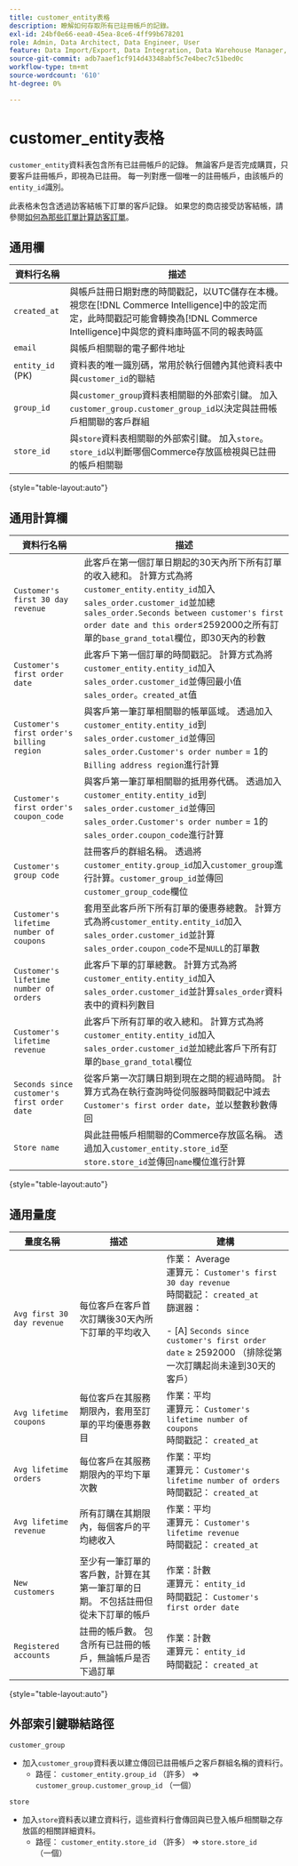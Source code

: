 ```yaml
---
title: customer_entity表格
description: 瞭解如何存取所有已註冊帳戶的記錄。
exl-id: 24bf0e66-eea0-45ea-8ce6-4ff99b678201
role: Admin, Data Architect, Data Engineer, User
feature: Data Import/Export, Data Integration, Data Warehouse Manager, Commerce Tables
source-git-commit: adb7aaef1cf914d43348abf5c7e4bec7c51bed0c
workflow-type: tm+mt
source-wordcount: '610'
ht-degree: 0%

---
```


# customer_entity表格

`customer_entity`資料表包含所有已註冊帳戶的記錄。 無論客戶是否完成購買，只要客戶註冊帳戶，即視為已註冊。 每一列對應一個唯一的註冊帳戶，由該帳戶的`entity_id`識別。

此表格未包含透過訪客結帳下訂單的客戶記錄。 如果您的商店接受訪客結帳，請參閱[如何為那些訂單計算訪客訂單](../data-warehouse-mgr/guest-orders.md)。

## 通用欄

| **資料行名稱** | **描述** |
|---|---|
| `created_at` | 與帳戶註冊日期對應的時間戳記，以UTC儲存在本機。 視您在[!DNL Commerce Intelligence]中的設定而定，此時間戳記可能會轉換為[!DNL Commerce Intelligence]中與您的資料庫時區不同的報表時區 |
| `email` | 與帳戶相關聯的電子郵件地址 |
| `entity_id` (PK) | 資料表的唯一識別碼，常用於執行個體內其他資料表中與`customer_id`的聯結 |
| `group_id` | 與`customer_group`資料表相關聯的外部索引鍵。 加入`customer_group.customer_group_id`以決定與註冊帳戶相關聯的客戶群組 |
| `store_id` | 與`store`資料表相關聯的外部索引鍵。 加入`store`。`store_id`以判斷哪個Commerce存放區檢視與已註冊的帳戶相關聯 |

{style="table-layout:auto"}

## 通用計算欄

| **資料行名稱** | **描述** |
|---|---|
| `Customer's first 30 day revenue` | 此客戶在第一個訂單日期起的30天內所下所有訂單的收入總和。 計算方式為將`customer_entity.entity_id`加入`sales_order.customer_id`並加總`sales_order.Seconds between customer's first order date and this order`≤2592000之所有訂單的`base_grand_total`欄位，即30天內的秒數 |
| `Customer's first order date` | 此客戶下第一個訂單的時間戳記。 計算方式為將`customer_entity.entity_id`加入`sales_order.customer_id`並傳回最小值`sales_order`。`created_at`值 |
| `Customer's first order's billing region` | 與客戶第一筆訂單相關聯的帳單區域。 透過加入`customer_entity.entity_id`到`sales_order.customer_id`並傳回`sales_order.Customer's order number` = 1的`Billing address region`進行計算 |
| `Customer's first order's coupon_code` | 與客戶第一筆訂單相關聯的抵用券代碼。 透過加入`customer_entity.entity_id`到`sales_order.customer_id`並傳回`sales_order.Customer's order number` = 1的`sales_order.coupon_code`進行計算 |
| `Customer's group code` | 註冊客戶的群組名稱。 透過將`customer_entity.group_id`加入`customer_group`進行計算。`customer_group_id`並傳回`customer_group_code`欄位 |
| `Customer's lifetime number of coupons` | 套用至此客戶所下所有訂單的優惠券總數。 計算方式為將`customer_entity.entity_id`加入`sales_order.customer_id`並計算`sales_order.coupon_code`不是`NULL`的訂單數 |
| `Customer's lifetime number of orders` | 此客戶下單的訂單總數。 計算方式為將`customer_entity.entity_id`加入`sales_order.customer_id`並計算`sales_order`資料表中的資料列數目 |
| `Customer's lifetime revenue` | 此客戶下所有訂單的收入總和。 計算方式為將`customer_entity.entity_id`加入`sales_order.customer_id`並加總此客戶下所有訂單的`base_grand_total`欄位 |
| `Seconds since customer's first order date` | 從客戶第一次訂購日期到現在之間的經過時間。 計算方式為在執行查詢時從伺服器時間戳記中減去`Customer's first order date`，並以整數秒數傳回 |
| `Store name` | 與此註冊帳戶相關聯的Commerce存放區名稱。 透過加入`customer_entity.store_id`至`store.store_id`並傳回`name`欄位進行計算 |

{style="table-layout:auto"}

## 通用量度

| **量度名稱** | **描述** | **建構** |
|---|---|---|
| `Avg first 30 day revenue` | 每位客戶在客戶首次訂購後30天內所下訂單的平均收入 | 作業： Average<br/>運算元： `Customer's first 30 day revenue`<br/>時間戳記： `created_at`<br/>篩選器：<br/><br/>- \[A\] `Seconds since customer's first order date` ≥ 2592000 （排除從第一次訂購起尚未達到30天的客戶） |
| `Avg lifetime coupons` | 每位客戶在其服務期限內，套用至訂單的平均優惠券數目 | 作業：平均<br/>運算元： `Customer's lifetime number of coupons`<br/>時間戳記： `created_at` |
| `Avg lifetime orders` | 每位客戶在其服務期限內的平均下單次數 | 作業：平均<br/>運算元： `Customer's lifetime number of orders`<br/>時間戳記： `created_at` |
| `Avg lifetime revenue` | 所有訂購在其期限內，每個客戶的平均總收入 | 作業：平均<br/>運算元： `Customer's lifetime revenue`<br/>時間戳記： `created_at` |
| `New customers` | 至少有一筆訂單的客戶數，計算在其第一筆訂單的日期。 不包括註冊但從未下訂單的帳戶 | 作業：計數<br/>運算元： `entity_id`<br/>時間戳記： `Customer's first order date` |
| `Registered accounts` | 註冊的帳戶數。 包含所有已註冊的帳戶，無論帳戶是否下過訂單 | 作業：計數<br/>運算元： `entity_id`<br/>時間戳記： `created_at` |

{style="table-layout:auto"}

## 外部索引鍵聯結路徑

`customer_group`

* 加入`customer_group`資料表以建立傳回已註冊帳戶之客戶群組名稱的資料行。
   * 路徑： `customer_entity.group_id` （許多） => `customer_group.customer_group_id` （一個）

`store`

* 加入`store`資料表以建立資料行，這些資料行會傳回與已登入帳戶相關聯之存放區的相關詳細資料。
   * 路徑： `customer_entity.store_id` （許多） => `store.store_id` （一個）
